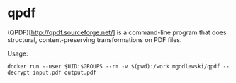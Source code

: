 # qpdf

(QPDF)[http://qpdf.sourceforge.net/] is a command-line program that does structural, content-preserving transformations on PDF files. 

Usage:

```
docker run --user $UID:$GROUPS --rm -v $(pwd):/work mgodlewski/qpdf --decrypt input.pdf output.pdf
```
